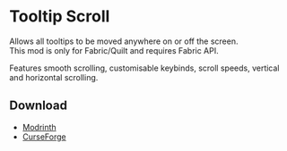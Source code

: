 # Tooltip Scroll
Allows all tooltips to be moved anywhere on or off the screen.  
This mod is only for Fabric/Quilt and requires Fabric API.

Features smooth scrolling, customisable keybinds, scroll speeds, vertical and horizontal scrolling.

## Download  
- [Modrinth](https://modrinth.com/mod/tooltip-scroll)
- [CurseForge](https://www.curseforge.com/minecraft/mc-mods/tooltip-scroll-fabric)
